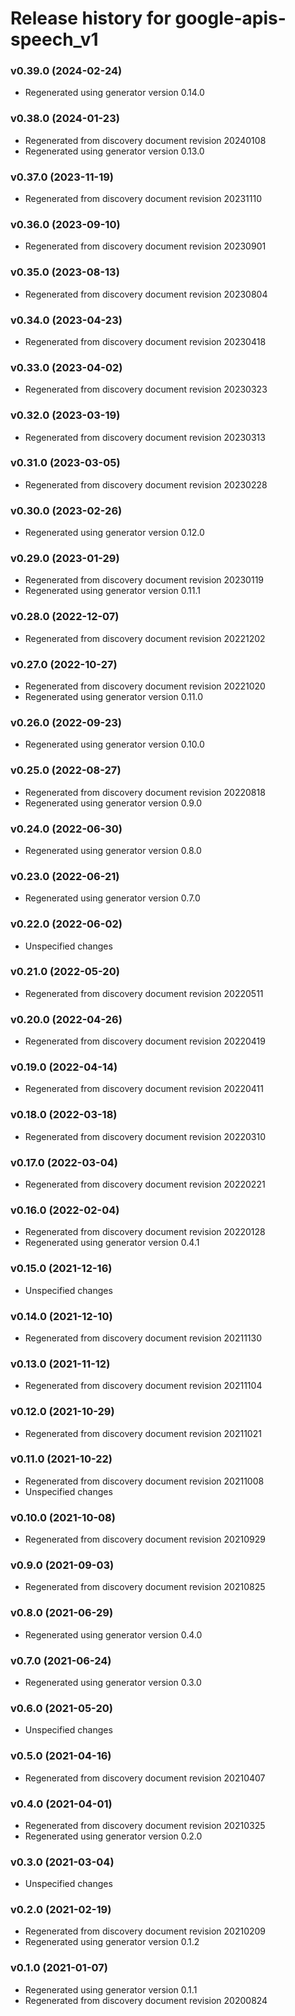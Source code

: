 # Release history for google-apis-speech_v1

### v0.39.0 (2024-02-24)

* Regenerated using generator version 0.14.0

### v0.38.0 (2024-01-23)

* Regenerated from discovery document revision 20240108
* Regenerated using generator version 0.13.0

### v0.37.0 (2023-11-19)

* Regenerated from discovery document revision 20231110

### v0.36.0 (2023-09-10)

* Regenerated from discovery document revision 20230901

### v0.35.0 (2023-08-13)

* Regenerated from discovery document revision 20230804

### v0.34.0 (2023-04-23)

* Regenerated from discovery document revision 20230418

### v0.33.0 (2023-04-02)

* Regenerated from discovery document revision 20230323

### v0.32.0 (2023-03-19)

* Regenerated from discovery document revision 20230313

### v0.31.0 (2023-03-05)

* Regenerated from discovery document revision 20230228

### v0.30.0 (2023-02-26)

* Regenerated using generator version 0.12.0

### v0.29.0 (2023-01-29)

* Regenerated from discovery document revision 20230119
* Regenerated using generator version 0.11.1

### v0.28.0 (2022-12-07)

* Regenerated from discovery document revision 20221202

### v0.27.0 (2022-10-27)

* Regenerated from discovery document revision 20221020
* Regenerated using generator version 0.11.0

### v0.26.0 (2022-09-23)

* Regenerated using generator version 0.10.0

### v0.25.0 (2022-08-27)

* Regenerated from discovery document revision 20220818
* Regenerated using generator version 0.9.0

### v0.24.0 (2022-06-30)

* Regenerated using generator version 0.8.0

### v0.23.0 (2022-06-21)

* Regenerated using generator version 0.7.0

### v0.22.0 (2022-06-02)

* Unspecified changes

### v0.21.0 (2022-05-20)

* Regenerated from discovery document revision 20220511

### v0.20.0 (2022-04-26)

* Regenerated from discovery document revision 20220419

### v0.19.0 (2022-04-14)

* Regenerated from discovery document revision 20220411

### v0.18.0 (2022-03-18)

* Regenerated from discovery document revision 20220310

### v0.17.0 (2022-03-04)

* Regenerated from discovery document revision 20220221

### v0.16.0 (2022-02-04)

* Regenerated from discovery document revision 20220128
* Regenerated using generator version 0.4.1

### v0.15.0 (2021-12-16)

* Unspecified changes

### v0.14.0 (2021-12-10)

* Regenerated from discovery document revision 20211130

### v0.13.0 (2021-11-12)

* Regenerated from discovery document revision 20211104

### v0.12.0 (2021-10-29)

* Regenerated from discovery document revision 20211021

### v0.11.0 (2021-10-22)

* Regenerated from discovery document revision 20211008
* Unspecified changes

### v0.10.0 (2021-10-08)

* Regenerated from discovery document revision 20210929

### v0.9.0 (2021-09-03)

* Regenerated from discovery document revision 20210825

### v0.8.0 (2021-06-29)

* Regenerated using generator version 0.4.0

### v0.7.0 (2021-06-24)

* Regenerated using generator version 0.3.0

### v0.6.0 (2021-05-20)

* Unspecified changes

### v0.5.0 (2021-04-16)

* Regenerated from discovery document revision 20210407

### v0.4.0 (2021-04-01)

* Regenerated from discovery document revision 20210325
* Regenerated using generator version 0.2.0

### v0.3.0 (2021-03-04)

* Unspecified changes

### v0.2.0 (2021-02-19)

* Regenerated from discovery document revision 20210209
* Regenerated using generator version 0.1.2

### v0.1.0 (2021-01-07)

* Regenerated using generator version 0.1.1
* Regenerated from discovery document revision 20200824

